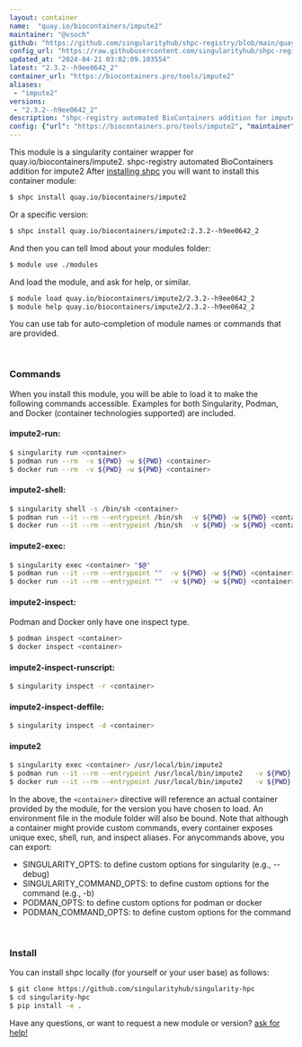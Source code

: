 ```yaml
---
layout: container
name:  "quay.io/biocontainers/impute2"
maintainer: "@vsoch"
github: "https://github.com/singularityhub/shpc-registry/blob/main/quay.io/biocontainers/impute2/container.yaml"
config_url: "https://raw.githubusercontent.com/singularityhub/shpc-registry/main/quay.io/biocontainers/impute2/container.yaml"
updated_at: "2024-04-21 03:02:09.103554"
latest: "2.3.2--h9ee0642_2"
container_url: "https://biocontainers.pro/tools/impute2"
aliases:
 - "impute2"
versions:
 - "2.3.2--h9ee0642_2"
description: "shpc-registry automated BioContainers addition for impute2"
config: {"url": "https://biocontainers.pro/tools/impute2", "maintainer": "@vsoch", "description": "shpc-registry automated BioContainers addition for impute2", "latest": {"2.3.2--h9ee0642_2": "sha256:6739e16213e72627401fa8763d5dd62db14143471d0a6bb98761c0efb38915e6"}, "tags": {"2.3.2--h9ee0642_2": "sha256:6739e16213e72627401fa8763d5dd62db14143471d0a6bb98761c0efb38915e6"}, "docker": "quay.io/biocontainers/impute2", "aliases": {"impute2": "/usr/local/bin/impute2"}}
---
```


This module is a singularity container wrapper for quay.io/biocontainers/impute2.
shpc-registry automated BioContainers addition for impute2
After [installing shpc](#install) you will want to install this container module:


```bash
$ shpc install quay.io/biocontainers/impute2
```

Or a specific version:

```bash
$ shpc install quay.io/biocontainers/impute2:2.3.2--h9ee0642_2
```

And then you can tell lmod about your modules folder:

```bash
$ module use ./modules
```

And load the module, and ask for help, or similar.

```bash
$ module load quay.io/biocontainers/impute2/2.3.2--h9ee0642_2
$ module help quay.io/biocontainers/impute2/2.3.2--h9ee0642_2
```

You can use tab for auto-completion of module names or commands that are provided.

<br>

### Commands

When you install this module, you will be able to load it to make the following commands accessible.
Examples for both Singularity, Podman, and Docker (container technologies supported) are included.

#### impute2-run:

```bash
$ singularity run <container>
$ podman run --rm  -v ${PWD} -w ${PWD} <container>
$ docker run --rm  -v ${PWD} -w ${PWD} <container>
```

#### impute2-shell:

```bash
$ singularity shell -s /bin/sh <container>
$ podman run --it --rm --entrypoint /bin/sh  -v ${PWD} -w ${PWD} <container>
$ docker run --it --rm --entrypoint /bin/sh  -v ${PWD} -w ${PWD} <container>
```

#### impute2-exec:

```bash
$ singularity exec <container> "$@"
$ podman run --it --rm --entrypoint ""  -v ${PWD} -w ${PWD} <container> "$@"
$ docker run --it --rm --entrypoint ""  -v ${PWD} -w ${PWD} <container> "$@"
```

#### impute2-inspect:

Podman and Docker only have one inspect type.

```bash
$ podman inspect <container>
$ docker inspect <container>
```

#### impute2-inspect-runscript:

```bash
$ singularity inspect -r <container>
```

#### impute2-inspect-deffile:

```bash
$ singularity inspect -d <container>
```


#### impute2

```bash
$ singularity exec <container> /usr/local/bin/impute2
$ podman run --it --rm --entrypoint /usr/local/bin/impute2   -v ${PWD} -w ${PWD} <container> -c " $@"
$ docker run --it --rm --entrypoint /usr/local/bin/impute2   -v ${PWD} -w ${PWD} <container> -c " $@"
```



In the above, the `<container>` directive will reference an actual container provided
by the module, for the version you have chosen to load. An environment file in the
module folder will also be bound. Note that although a container
might provide custom commands, every container exposes unique exec, shell, run, and
inspect aliases. For anycommands above, you can export:

 - SINGULARITY_OPTS: to define custom options for singularity (e.g., --debug)
 - SINGULARITY_COMMAND_OPTS: to define custom options for the command (e.g., -b)
 - PODMAN_OPTS: to define custom options for podman or docker
 - PODMAN_COMMAND_OPTS: to define custom options for the command

<br>

### Install

You can install shpc locally (for yourself or your user base) as follows:

```bash
$ git clone https://github.com/singularityhub/singularity-hpc
$ cd singularity-hpc
$ pip install -e .
```

Have any questions, or want to request a new module or version? [ask for help!](https://github.com/singularityhub/singularity-hpc/issues)